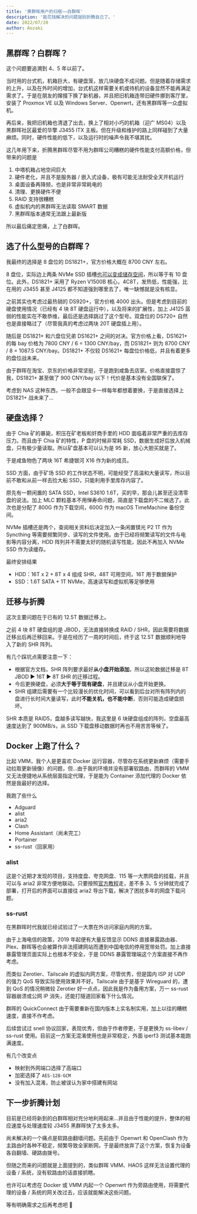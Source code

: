 ```yaml
---
title: '黑群晖用户的归宿——白群晖'
description: '能花钱解决的问题就别折腾自己了。'
date: 2022/07/20
author: Aozaki
---
```


## 黑群晖？白群晖？

这个问题要追溯到 4、5 年以前了。

当时用的台式机，机箱巨大，有硬盘笼，放几块硬盘不成问题。但是随着存储需求的上升，以及在外时间的增加，台式机这样需要关机或待机的设备显然不能再满足需求了。于是在朋友的撺掇下换了新机器，并且把旧机箱连带旧硬件挪到客厅里，安装了 Proxmox VE 以及 Windows Server、Openwrt，还有黑群晖等一众虚拟机。

再后来，我把旧机箱也清退了出去，换上了相对小巧的机箱（迎广 MS04）以及黑群晖社区最爱的华擎 J3455 ITX 主板。但在升级和维护的路上同样碰到了大量麻烦。同时，硬件性能的低下，以及运行时的噪声令我不堪其扰。

这几年用下来，折腾黑群晖尽管不用为群晖公司糟糕的硬件性能支付高额价格，但带来的问题是

1. 中塔机箱占地空间巨大
2. 硬件老化，并且不是服务器 / 嵌入式设备，极有可能无法耐受全天开机运行
3. 桌面设备再降频，也是非常非常耗电的
4. 清理、更换硬件不便
5. RAID 支持很糟糕
6. 虚拟机内的黑群晖无法读取 SMART 数据
7. 黑群晖版本通常无法跟上最新版

所以最后痛定思痛，上了白群晖。

## 选了什么型号的白群晖？

我最终的选择是 8 盘位的 DS1821+，官方价格大概在 8700 CNY 左右。

8 盘位，实际边上两条 NVMe SSD 插槽[也可以变成储存空间](https://www.chiphell.com/thread-2395056-1-1.html)，所以等于有 10 盘位。此外，DS1821+ 采用了 Ryzen V1500B 核心，4C8T，发热低，性能强，比在用的 J3455 甚至 J4125 都不知道强到哪里去了，唯一缺憾就是没有核显。

之前其实也考虑过最热销的 DS920+，官方价格 4000 出头。但是考虑到目前的硬盘使用情况（已经有 4 块 8T 硬盘运行中），以及将来的扩展性，加上 J4125 孱弱的性能实在不敢恭维，最后还是选择跳过了这个型号。双盘位的 DS720+ 自然也是直接略过了（尽管我真的考虑过两块 20T 硬盘插上用）。

随后是 DS1821+ 和六盘位兄弟 DS1621+ 之间的对决。官方价格上看，DS1621+ 的每 bay 价格为 7800 CNY / 6 = 1300 CNY/bay，而 DS1821+ 则为 8700 CNY / 8 = 1087.5 CNY/bay。DS1821+ 不仅较 DS1621+ 每盘位价格低，并且有着更多的盘位战未来。

由于群晖在淘宝、京东的价格非常坚挺，于是跑到咸鱼去店家。价格直接震惊了我，DS1821+ 甚至做了 900 CNY/bay 以下！代价是基本没有全国联保了。

考虑到 NAS 这种东西，一般不会跟显卡一样每年都想着要换，于是直接选择上 DS1821+ 战未来了…

## 硬盘选择？

由于 Chia 矿的暴毙，积压在矿老板和奸商手里的 HDD 面临着非常严重的去库存压力。而且由于 Chia 矿的特性，P 盘的时候非常耗 SSD，数据生成好后放入机械盘，只有极少量读取。所以矿盘基本可以认为是 95 新，放心大胆买就是了。

于是咸鱼物色了两块 16T 希捷银河 X16 作为新的成员。

SSD 方面，由于矿场 SSD 的工作状态不明，可能经受了高温和大量读写，所以目前不敢和从前一样去捡大船 SSD，只能利用手里库存内容了。

原先有一颗闲置的 SATA SSD，Intel S3610 1.6T，买的早，那会儿甚至还没清零盘的说法。加上 MLC 颗粒基本不用惮寿命问题，简直是下载盘的不二候选了。此次也是分配了 800G 作为下载空间，600G 作为 macOS TimeMachine 备份空间。

NVMe 插槽还是两个，查阅相关资料后决定加入一条闲置镁光 P2 1T 作为 Syncthing 等需要频繁同步、读写的文件使用。由于已经将频繁读写的文件与电影等内容分离，HDD 阵列并不需要太好的随机读写性能，因此不再加入 NVMe SSD 作为读缓存。

最终安排结果

- HDD：16T x 2 + 8T x 4 组成 SHR，48T 可用空间，16T 用于数据保护
- SSD：1.6T SATA + 1T NVMe，高速读写和虚拟机等足够使用

## 迁移与折腾

这次主要问题在于已有的 12.5T 数据迁移上。

之前 4 块 8T 硬盘组的是 JBOD，无法直接转换成 RAID / SHR，因此需要将数据迁移出后再迁移回来。于是在经历了一周的时间后，终于这 12.5T 数据顺利地导入了新的 SHR 阵列。

有几个踩坑点需要注意一下：

- 根据官方文档，SHR 阵列要求最好**从小盘开始添加**，所以这轮数据迁移是 8T JBOD ▶ 16T ▶ 8T SHR 的迁移过程。
- 今后更换硬盘，必须**大于等于现有硬盘**，并且建议从小盘开始更换。
- SHR 组建后需要有一个比较漫长的优化时间，可以看到后台对所有阵列内的盘进行长时间大量读写，此时**不能关机，也不能中断**，否则可能造成硬盘损坏。

SHR 本质是 RAID5，盘越多读写越快，我这里是 6 块硬盘组成的阵列，空盘最高速度达到了 900MB/s，从 SSD 下载盘移动数据时再也不用苦苦等候了。

## Docker 上跑了什么？

比起 VMM，我个人是更喜欢 Docker 运行容器，尽管存在系统更新麻烦（需要手动拉取更新镜像）的问题，但…由于我的环境并没有部署软路由，而群晖的 VMM 又无法便捷地从系统层面指定代理，于是能为 Container 添加代理的 Docker 依然是我最好的选择。

我跑了些什么

- Adguard
- alist
- aria2
- Clash
- Home Assistant（尚未完工）
- Portainer
- ss-rust（回家用）

### alist

这是个近期才发现的项目，支持度盘、夸克网盘、115 等一大票网盘的挂载，并且可以与 aria2 非常方便地联动。只要按照[官方教程](https://alist-doc.nn.ci/)走，差不多 3、5 分钟就完成了部署，打开后的界面可以直接往 aria2 导出下载，解决了困扰多年的网盘下载问题。

### ss-rust

在黑群晖时代我就已经试验过了一大票在外访问家庭内网的方案。

由于上海电信的政策，2019 年起便有大量反馈显示 DDNS 直接暴露路由器、Plex、群晖等也会被算作非法搭建网站而遭到中国电信的停用宽带处罚。加上直接暴露管理页面实际上也根本不安全，于是 DDNS 暴露管理端这个方案直接不再作考虑。

而类似 Zerotier、Tailscale 的虚拟内网方案，尽管优秀，但是国内 ISP 对 UDP 的强力 QoS 导致实际使用效果并不好。Tailscale 由于是基于 Wireguard 的，遭到 QoS 的情况稍微较 Zerotier 好一点点，因此我是作为备用方案，万一 ss-rust 容器崩溃或公网 IP 消失，还能打隧道回家看下什么情况。

群晖的 QuickConnect 由于需要重新在国内版本上实名制实用，加上以往的糟糕速度，直接不作考虑。

后续尝试过 snell 协议回家，表现优秀，但由于作者停更，于是更换为 ss-libev / ss-rust 使用。目前这一方案无混淆使用也是非常稳定，外面 iperf3 测试基本能跑满速度。

有几个改变点

- 映射到外网端口选择了高端口
- 加密选择了 `AES-128-GCM`
- 没有加入混淆，防止被误认为家中搭建有网站

## 下一步折腾计划

目前是已经将新到的白群晖相对充分地利用起来…并且由于性能的提升，整体的相应速度与处理速度较 J3455 黑群晖快了太多太多。

尚未解决的一个痛点是软路由翻墙问题。先前由于 Openwrt 和 OpenClash 作为主路由时各种不稳定，频繁导致全家断网，于是最终放弃了这个方案，恢复为设备各自翻墙、硬路由拨号。

但随之而来的问题就是上面提到的，类似群晖 VMM、HAOS 这样无法设置代理的设备 / 系统，没有软路由的话直接抓瞎。

也许可以考虑在 Docker 或 VMM 内起一个 Openwrt 作为旁路由使用，将需要代理的设备 / 系统的网关改过去，应该就能解决这些问题。

等有明确需求之后再考虑吧 🤣
